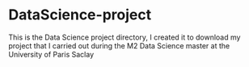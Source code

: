 # DataScience-project

This is the Data Science project directory, I created it to download my project
that I carried out during the M2 Data Science master at the University of Paris Saclay
